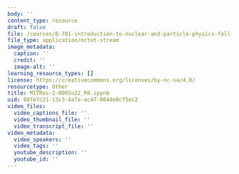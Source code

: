```yaml
---
body: ''
content_type: resource
draft: false
file: /courses/8-701-introduction-to-nuclear-and-particle-physics-fall-2020/mitres-2-008su22_r0.ipynb
file_type: application/octet-stream
image_metadata:
  caption: ''
  credit: ''
  image-alt: ''
learning_resource_types: []
license: https://creativecommons.org/licenses/by-nc-sa/4.0/
resourcetype: Other
title: MITRes-2-008Su22_R0.ipynb
uid: 88fe7c21-13c3-4a7a-ac47-0844e0cf5ec2
video_files:
  video_captions_file: ''
  video_thumbnail_file: ''
  video_transcript_file: ''
video_metadata:
  video_speakers: ''
  video_tags: ''
  youtube_description: ''
  youtube_id: ''
---
```

